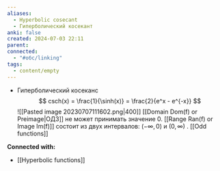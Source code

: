 ```yaml
---
aliases:
  - Hyperbolic cosecant
  - Гиперболический косекант
anki: false
created: 2024-07-03 22:11
parent: 
connected:
  - "#обс/linking"
tags:
  - content/empty
---
```





- Гиперболический косеканс 
  $$
  csch(x) = \frac{1}{\sinh(x)} = \frac{2}{e^x - e^{-x}}
  $$
![[Pasted image 20230707111602.png|400]]
   [[Domain Dom(f) or Preimage|ОДЗ]] не может принимать значение 0. [[Range Ran(f) or Image Im(f)]] состоит из двух интервалов: $(-\infty, 0)$ и $(0, \infty)$ . [[Odd functions]]






**Connected with:**
- [[Hyperbolic functions]]

